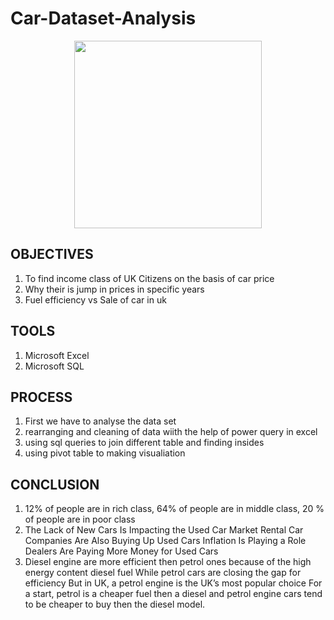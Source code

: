 # Car-Dataset-Analysis

<div align = "center" >
    
</div>
<div align = "center" >
<img src="https://www.gifcen.com/wp-content/uploads/2021/05/car-gif-19.gif" width="300" height = "100" />

</div>


## OBJECTIVES

1) To find income class of UK Citizens on the basis of car price
2) Why their is jump in prices in specific years
3) Fuel efficiency vs Sale of car in uk

## TOOLS

1) Microsoft Excel
2) Microsoft SQL

## PROCESS

1) First we have to analyse the data set 
2) rearranging and cleaning of data wiith the help of power query in excel
3) using sql queries to join different table and finding insides
4) using pivot table to making visualiation
   
## CONCLUSION

1) 12% of people are in rich class,
   64% of people are in middle class,
   20 % of people are in poor class
2) The Lack of New Cars Is Impacting the Used Car Market
   Rental Car Companies Are Also Buying Up Used Cars
   Inflation Is Playing a Role
   Dealers Are Paying More Money for Used Cars
3) Diesel engine are more efficient then petrol ones because of the high energy content diesel fuel
   While petrol cars are closing the gap for efficiency
   But in UK, a petrol engine is the UK’s most popular choice 
   For a start, petrol is a cheaper fuel then a diesel and petrol engine cars tend to be cheaper to buy then the diesel model.
